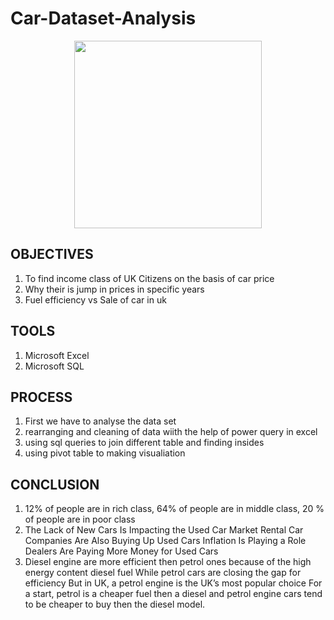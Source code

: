 # Car-Dataset-Analysis

<div align = "center" >
    
</div>
<div align = "center" >
<img src="https://www.gifcen.com/wp-content/uploads/2021/05/car-gif-19.gif" width="300" height = "100" />

</div>


## OBJECTIVES

1) To find income class of UK Citizens on the basis of car price
2) Why their is jump in prices in specific years
3) Fuel efficiency vs Sale of car in uk

## TOOLS

1) Microsoft Excel
2) Microsoft SQL

## PROCESS

1) First we have to analyse the data set 
2) rearranging and cleaning of data wiith the help of power query in excel
3) using sql queries to join different table and finding insides
4) using pivot table to making visualiation
   
## CONCLUSION

1) 12% of people are in rich class,
   64% of people are in middle class,
   20 % of people are in poor class
2) The Lack of New Cars Is Impacting the Used Car Market
   Rental Car Companies Are Also Buying Up Used Cars
   Inflation Is Playing a Role
   Dealers Are Paying More Money for Used Cars
3) Diesel engine are more efficient then petrol ones because of the high energy content diesel fuel
   While petrol cars are closing the gap for efficiency
   But in UK, a petrol engine is the UK’s most popular choice 
   For a start, petrol is a cheaper fuel then a diesel and petrol engine cars tend to be cheaper to buy then the diesel model.
